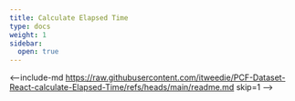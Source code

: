 ```yaml
---
title: Calculate Elapsed Time
type: docs
weight: 1
sidebar:
  open: true
---
```


<--include-md https://raw.githubusercontent.com/itweedie/PCF-Dataset-React-calculate-Elapsed-Time/refs/heads/main/readme.md skip=1 -->